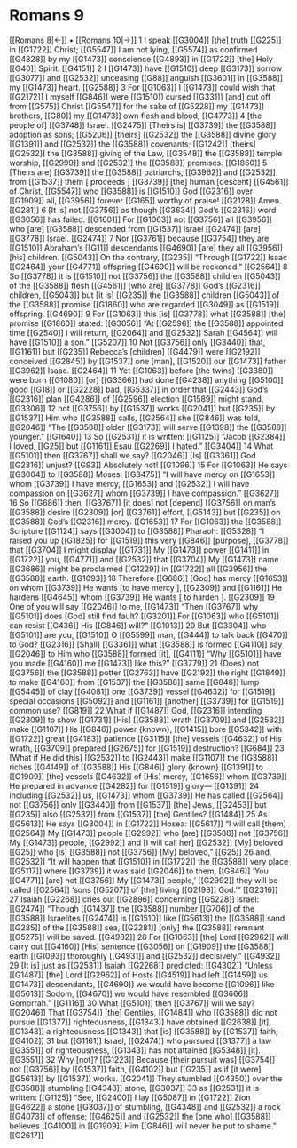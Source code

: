 # Romans 9
[[Romans 8|←]] • [[Romans 10|→]]
1 I speak [[G3004]] [the] truth [[G225]] in [[G1722]] Christ; [[G5547]] I am not lying, [[G5574]] as confirmed [[G4828]] by my [[G1473]] conscience [[G4893]] in [[G1722]] [the] Holy [[G40]] Spirit. [[G4151]] 
2 I [[G1473]] have [[G1510]] deep [[G3173]] sorrow [[G3077]] and [[G2532]] unceasing [[G88]] anguish [[G3601]] in [[G3588]] my [[G1473]] heart. [[G2588]] 
3 For [[G1063]] I [[G1473]] could wish that [[G2172]] I myself [[G846]] were [[G1510]] cursed [[G331]] [and] cut off from [[G575]] Christ [[G5547]] for the sake of [[G5228]] my [[G1473]] brothers, [[G80]] my [[G1473]] own flesh and blood, [[G4773]] 
4 [the people of] [[G3748]] Israel. [[G2475]] [Theirs is] [[G3739]] the [[G3588]] adoption as sons; [[G5206]] [theirs] [[G2532]] the [[G3588]] divine glory [[G1391]] and [[G2532]] the [[G3588]] covenants; [[G1242]] [theirs] [[G2532]] the [[G3588]] giving of the Law, [[G3548]] the [[G3588]] temple worship, [[G2999]] and [[G2532]] the [[G3588]] promises. [[G1860]] 
5 [Theirs are] [[G3739]] the [[G3588]] patriarchs, [[G3962]] and [[G2532]] from [[G1537]] them [ proceeds ] [[G3739]] [the] human [descent] [[G4561]] of Christ, [[G5547]] who [[G3588]] is [[G1510]] God [[G2316]] over [[G1909]] all, [[G3956]] forever [[G165]] worthy of praise! [[G2128]] Amen. [[G281]] 
6 [It is] not [[G3756]] as though [[G3634]] God’s [[G2316]] word [[G3056]] has failed. [[G1601]] For [[G1063]] not [[G3756]] all [[G3956]] who [are] [[G3588]] descended from [[G1537]] Israel [[G2474]] [are] [[G3778]] Israel. [[G2474]] 
7 Nor [[G3761]] because [[G3754]] they are [[G1510]] Abraham’s [[G11]] descendants [[G4690]] [are] they all [[G3956]] [his] children. [[G5043]] On the contrary, [[G235]] “Through [[G1722]] Isaac [[G2464]] your [[G4771]] offspring [[G4690]] will be reckoned.” [[G2564]] 
8 So [[G3778]] it is [[G1510]] not [[G3756]] the [[G3588]] children [[G5043]] of the [[G3588]] flesh [[G4561]] [who are] [[G3778]] God’s [[G2316]] children, [[G5043]] but [it is] [[G235]] the [[G3588]] children [[G5043]] of the [[G3588]] promise [[G1860]] who are regarded [[G3049]] as [[G1519]] offspring. [[G4690]] 
9 For [[G1063]] this [is] [[G3778]] what [[G3588]] [the] promise [[G1860]] stated: [[G3056]] “At [[G2596]] the [[G3588]] appointed time [[G2540]] I will return, [[G2064]] and [[G2532]] Sarah [[G4564]] will have [[G1510]] a son.” [[G5207]] 
10 Not [[G3756]] only [[G3440]] that, [[G1161]] but [[G235]] Rebecca’s [children] [[G4479]] were [[G2192]] conceived [[G2845]] by [[G1537]] one [man], [[G1520]] our [[G1473]] father [[G3962]] Isaac. [[G2464]] 
11 Yet [[G1063]] before [the twins] [[G3380]] were born [[G1080]] [or] [[G3366]] had done [[G4238]] anything [[G5100]] good [[G18]] or [[G2228]] bad, [[G5337]] in order that [[G2443]] God’s [[G2316]] plan [[G4286]] of [[G2596]] election [[G1589]] might stand, [[G3306]] 
12 not [[G3756]] by [[G1537]] works [[G2041]] but [[G235]] by [[G1537]] Him who [[G3588]] calls, [[G2564]] she [[G846]] was told, [[G2046]] “The [[G3588]] older [[G3173]] will serve [[G1398]] the [[G3588]] younger.” [[G1640]] 
13 So [[G2531]] it is written: [[G1125]] “Jacob [[G2384]] I loved, [[G25]] but [[G1161]] Esau [[G2269]] I hated.” [[G3404]] 
14 What [[G5101]] then [[G3767]] shall we say? [[G2046]] [Is] [[G3361]] God [[G2316]] unjust? [[G93]] Absolutely not! [[G1096]] 
15 For [[G1063]] He says [[G3004]] to [[G3588]] Moses: [[G3475]] “I will have mercy on [[G1653]] whom [[G3739]] I have mercy, [[G1653]] and [[G2532]] I will have compassion on [[G3627]] whom [[G3739]] I have compassion.” [[G3627]] 
16 So [[G686]] then, [[G3767]] [it does] not [depend] [[G3756]] on man’s [[G3588]] desire [[G2309]] [or] [[G3761]] effort, [[G5143]] but [[G235]] on [[G3588]] God’s [[G2316]] mercy. [[G1653]] 
17 For [[G1063]] the [[G3588]] Scripture [[G1124]] says [[G3004]] to [[G3588]] Pharaoh: [[G5328]] “I raised you up [[G1825]] for [[G1519]] this very [[G846]] [purpose], [[G3778]] that [[G3704]] I might display [[G1731]] My [[G1473]] power [[G1411]] in [[G1722]] you, [[G4771]] and [[G2532]] that [[G3704]] My [[G1473]] name [[G3686]] might be proclaimed [[G1229]] in [[G1722]] all [[G3956]] the [[G3588]] earth. [[G1093]] 
18 Therefore [[G686]] [God] has mercy [[G1653]] on whom [[G3739]] He wants [to have mercy ], [[G2309]] and [[G1161]] He hardens [[G4645]] whom [[G3739]] He wants [ to harden ]. [[G2309]] 
19 One of you will say [[G2046]] to me, [[G1473]] “Then [[G3767]] why [[G5101]] does [God] still find fault? [[G3201]] For [[G1063]] who [[G5101]] can resist [[G436]] His [[G846]] will?” [[G1013]] 
20 But [[G3304]] who [[G5101]] are you, [[G1510]] O [[G5599]] man, [[G444]] to talk back [[G470]] to God? [[G2316]] [Shall] [[G3361]] what [[G3588]] is formed [[G4110]] say [[G2046]] to Him who [[G3588]] formed [it], [[G4111]] “Why [[G5101]] have you made [[G4160]] me [[G1473]] like this?” [[G3779]] 
21 {Does} not [[G3756]] the [[G3588]] potter [[G2763]] have [[G2192]] the right [[G1849]] to make [[G4160]] from [[G1537]] the [[G3588]] same [[G846]] lump [[G5445]] of clay [[G4081]] one [[G3739]] vessel [[G4632]] for [[G1519]] special occasions [[G5092]] and [[G1161]] [another] [[G3739]] for [[G1519]] common use? [[G819]] 
22 What if [[G1487]] God, [[G2316]] intending [[G2309]] to show [[G1731]] [His] [[G3588]] wrath [[G3709]] and [[G2532]] make [[G1107]] His [[G846]] power {known}, [[G1415]] bore [[G5342]] with [[G1722]] great [[G4183]] patience [[G3115]] [the] vessels [[G4632]] of His wrath, [[G3709]] prepared [[G2675]] for [[G1519]] destruction? [[G684]] 
23 [What if He did this] [[G2532]] to [[G2443]] make [[G1107]] the [[G3588]] riches [[G4149]] of [[G3588]] His [[G846]] glory {known} [[G1391]] to [[G1909]] [the] vessels [[G4632]] of [His] mercy, [[G1656]] whom [[G3739]] He prepared in advance [[G4282]] for [[G1519]] glory— [[G1391]] 
24 including [[G2532]] us, [[G1473]] whom [[G3739]] He has called [[G2564]] not [[G3756]] only [[G3440]] from [[G1537]] [the] Jews, [[G2453]] but [[G235]] also [[G2532]] from [[G1537]] [the] Gentiles? [[G1484]] 
25 As [[G5613]] He says [[G3004]] in [[G1722]] Hosea: [[G5617]] “I will call [them] [[G2564]] My [[G1473]] people [[G2992]] who [are] [[G3588]] not [[G3756]] My [[G1473]] people, [[G2992]] and [I will call her] [[G2532]] [My] beloved [[G25]] who [is] [[G3588]] not [[G3756]] [My] beloved,” [[G25]] 
26 and, [[G2532]] “It will happen that [[G1510]] in [[G1722]] the [[G3588]] very place [[G5117]] where [[G3739]] it was said [[G2046]] to them, [[G846]] ‘You [[G4771]] [are] not [[G3756]] My [[G1473]] people,’ [[G2992]] they will be called [[G2564]] ‘sons [[G5207]] of [the] living [[G2198]] God.’” [[G2316]] 
27 Isaiah [[G2268]] cries out [[G2896]] concerning [[G5228]] Israel: [[G2474]] “Though [[G1437]] the [[G3588]] number [[G706]] of the [[G3588]] Israelites [[G2474]] is [[G1510]] like [[G5613]] the [[G3588]] sand [[G285]] of the [[G3588]] sea, [[G2281]] [only] the [[G3588]] remnant [[G5275]] will be saved. [[G4982]] 
28 For [[G1063]] [the] Lord [[G2962]] will carry out [[G4160]] [His] sentence [[G3056]] on [[G1909]] the [[G3588]] earth [[G1093]] thoroughly [[G4931]] and [[G2532]] decisively.” [[G4932]] 
29 [It is] just as [[G2531]] Isaiah [[G2268]] predicted: [[G4302]] “Unless [[G1487]] [the] Lord [[G2962]] of Hosts [[G4519]] had left [[G1459]] us [[G1473]] descendants, [[G4690]] we would have become [[G1096]] like [[G5613]] Sodom, [[G4670]] we would have resembled [[G3666]] Gomorrah.” [[G1116]] 
30 What [[G5101]] then [[G3767]] will we say? [[G2046]] That [[G3754]] [the] Gentiles, [[G1484]] who [[G3588]] did not pursue [[G1377]] righteousness, [[G1343]] have obtained [[G2638]] [it], [[G1343]] a righteousness [[G1343]] that [is] [[G3588]] by [[G1537]] faith; [[G4102]] 
31 but [[G1161]] Israel, [[G2474]] who pursued [[G1377]] a law [[G3551]] of righteousness, [[G1343]] has not attained [[G5348]] [it]. [[G3551]] 
32 Why [not]? [[G1223]] Because [their pursuit was] [[G3754]] not [[G3756]] by [[G1537]] faith, [[G4102]] but [[G235]] as if [it were] [[G5613]] by [[G1537]] works. [[G2041]] They stumbled [[G4350]] over the [[G3588]] stumbling [[G4348]] stone, [[G3037]] 
33 as [[G2531]] it is written: [[G1125]] “See, [[G2400]] I lay [[G5087]] in [[G1722]] Zion [[G4622]] a stone [[G3037]] of stumbling, [[G4348]] and [[G2532]] a rock [[G4073]] of offense; [[G4625]] and [[G2532]] the [one who] [[G3588]] believes [[G4100]] in [[G1909]] Him [[G846]] will never be put to shame.” [[G2617]] 
